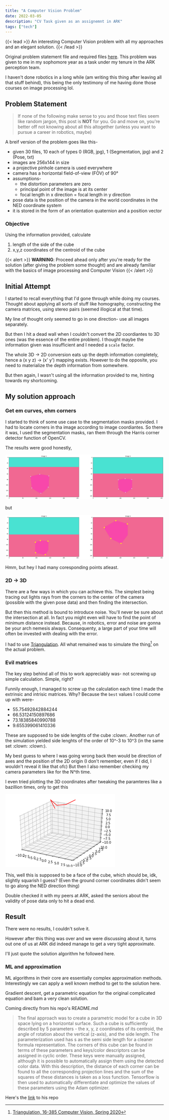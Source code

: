 ```yaml
---
title: "A Computer Vision Problem"
date: 2022-03-05
description: "CV Task given as an assignemnt in ARK"
tags: ["tech"]
---
```


{{< lead >}}
An interesting Computer Vision problem with all my approaches and an elegant solution.
{{< /lead >}}

Original problem statement file and required files [here](https://drive.google.com/drive/folders/1BDYyxglyihcEPfUyxoK2Iq1567Ymt3PN?usp=sharing). This problem was given to me in my sophomore year as a task under my tenure in the ARK perception team.

I haven't done robotics in a long while (am writing this thing after leaving all that stuff behind), this being the only testimony of me having done those courses on image processing lol.

## Problem Statement

>If none of the following make sense to you and those text files seem like random jargon, this post is **NOT** for you. Go and move on, you're better off not knowing about all this altogether (unless you want to pursue a career in robotics, maybe)

A breif version of the problem goes like this-

- given 30 files, 10 each of types 0 (RGB, jpg), 1 (Segmentation, jpg) and 2 (Pose, txt)
- images are 256x144 in size
- a projective pinhole camera is used everywhere
- camera has a horizontal field-of-view (FOV) of 90°
- assumptions-
  - the distortion parameters are zero
  - principal point of the image is at its center
  - focal length in x direction = focal length in y direction
- pose data is the position of the camera in the world coordinates in the NED coordinate system
- it is stored in the form of an orientation quaternion and a position vector

### Objective

Using the information provided, calculate

1. length of the side of the cube
2. x,y,z coordinates of the centroid of the cube

{{< alert >}}
**WARNING**: Proceed ahead only after you're ready for the solution (after giving the problem some thought) and are already familiar with the basics of image processing and Computer Vision
{{< /alert >}}

## Initial Attempt

I started to recall everything that I'd gone through while doing my courses. Thought about applying all sorts of stuff like homography, constructing the camera matrices, using stereo pairs (seemed illogical at that time).

My line of thought only seemed to go in one direction- use all images separately.

But then I hit a dead wall when I couldn't convert the 2D coordiantes to 3D ones (was the essence of the entire problem). I thought maybe the information given was insufficient and I needed a ```scale``` factor.

The whole 3D -> 2D conversion eats up the depth information completely, hence a (x y z) -> (x' y') mapping exists. However to do the opposite, you need to materialize the depth information from somewhere.

But then again, I wasn't using all the information provided to me, hinting towards my shortcoming.

## My solution approach

### Get em curves, ehm corners

I started to think of some use case to the segmentation masks provided. I had to locate corners in tha image according to image coordiantes. So there it was, I used the segmentation masks, ran them through the Harris corner detector function of OpenCV.

The results were good honestly,

![corner](/corners.png)

but

![failedcorner](/failedcorners.png)

Hmm, but hey I had many coresponding points atleast.

### 2D -> 3D

There are a few ways in which you can achieve this. The simplest being tracing out lights rays from the corners to the center of the camera (possible with the given pose data) and then finding the intersection.

But then this method is bound to introduce noise. You'll never be sure about the intersection at all. In fact you might even will have to find the point of minimum distance instead. Because, in robotics, error and noise are gonna be your arch nemesis always. Consequenty, a large part of your time will often be invested with dealing with the error.

I had to use [Triangulation](https://en.wikipedia.org/wiki/Triangulation_(computer_vision)). All what remained was to simulate the thing[^1] on the actual problem.

### Evil matrices

The key step behind all of this to work appreciably was- not screwing up simple calculation. Simple, right?

Funnily enough, I managed to screw up the calculation each time I made the extrinsic and intrisic matrices. Why? Because the ```best``` values I could come up with were-

- 55.75492842884244
- 66.53124150897686
- 73.18385840990788
- 9.655399061410336

These are supposed to be side lenghts of the cube :clown:. Another run of the simulation yielded side lenghts of the order of 10^-3 to 10^3 (in the same set :clown: :clown:).

My best guess to where I was going wrong back then would be direction of axes and the position of the 2D origin (I don't remember, even if I did, I wouldn't reveal it like that ofc) But then I also remember checking my camera parameters like for the N^th time.

I even tried plotting the 3D coordinates after tweaking the paramteres like a bazillion times, only to get this

![plot](/plot.png)

This, well this is supposed to be a face of the cube, which should be, idk, slightly squarish I guess? (Even the ground corner coordinates didn't seem to go along the NED direction thing)

Double checked it with my peers at ARK, asked the seniors about the validity of pose data only to hit a dead end.

## Result

There were no results, I couldn't solve it.

However after this thing was over and we were discussing about it, turns out one of us at ARK did indeed manage to get a very tight approximate.

I'll just quote the solution algorithm he followed here.

### ML and approximation

ML algorithms in their core are essentially complex approximation methods. Interestingly we can apply a well known method to get to the solution here.

Gradient descent, get a parametric equation for the original complicated equation and bam a very clean solution.

Coming directly from his repo's README.md

> The final approach was to create a parametric model for a cube in 3D space lying on a horizontal surface. Such a cube is sufficiently described by 5 parameters - the x, y, z coordinates of its centroid, the angle of rotation about the vertical (z-axis), and the side length. The parameterization used has s as the semi side length for a cleaner formula representation. The corners of this cube can be found in terms of these parameters and keys/color descriptors can be assigned in cyclic order. These keys were manually assigned, although it is possible to automatically assign them using the detected color data. With this description, the distance of each corner can be found to all the corresponding projection lines and the sum of the squares of these distances is taken as a loss function. Tensorflow is then used to automatically differentiate and optimize the values of these parameters using the Adam optimizer.

Here's the [link](https://github.com/IshanManchanda/ark-ros-cv-task) to his repo

[^1]: [Triangulation, 16-385 Computer Vision, Spring 2020](http://www.cs.cmu.edu/~16385/s17/Slides/11.4_Triangulation.pdf)
